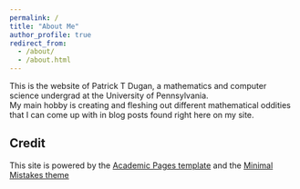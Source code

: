 ```yaml
---
permalink: /
title: "About Me"
author_profile: true
redirect_from:
  - /about/
  - /about.html
---
```


This is the website of Patrick T Dugan, a mathematics and computer science undergrad at the University of Pennsylvania.  
My main hobby is creating and fleshing out different mathematical oddities that I can come up with in blog posts found right here on my site.

## Credit

This site is powered by the [Academic Pages template](https://github.com/academicpages/academicpages.github.io) and the [Minimal Mistakes theme](https://mmistakes.github.io/minimal-mistakes)
